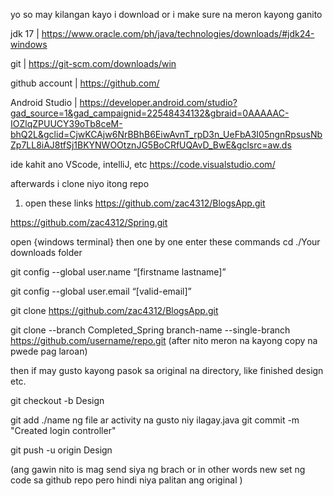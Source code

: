 yo so may kilangan kayo i download or i make sure na meron kayong ganito 

jdk 17    |      https://www.oracle.com/ph/java/technologies/downloads/#jdk24-windows

git       |     https://git-scm.com/downloads/win

github account  | https://github.com/

Android Studio  | https://developer.android.com/studio?gad_source=1&gad_campaignid=22548434132&gbraid=0AAAAAC-IOZlqZPUUCY39oTb8ceM-bhQ2L&gclid=CjwKCAjw6NrBBhB6EiwAvnT_rpD3n_UeFbA3I05ngnRpsusNbZp7LL8iAJ8tfSj1BKYNWOOtznJG5BoCRfUQAvD_BwE&gclsrc=aw.ds

ide  kahit ano VScode, intelliJ, etc
https://code.visualstudio.com/

afterwards i clone niyo itong repo 
1. open these links
https://github.com/zac4312/BlogsApp.git

https://github.com/zac4312/Spring.git

open  {windows terminal} then one by one enter these commands
cd ./Your downloads folder

git config --global user.name “[firstname lastname]”

git config --global user.email “[valid-email]”

git clone https://github.com/zac4312/BlogsApp.git

git clone --branch Completed_Spring branch-name --single-branch https://github.com/username/repo.git
(after nito meron na kayong copy na pwede pag laroan)

then if may gusto kayong pasok sa original na directory, like finished design etc.

git checkout -b Design

git add ./name ng file ar activity na gusto niy ilagay.java
git commit -m "Created login controller"

git push -u origin Design

(ang gawin nito is mag send siya ng brach or in other words new set ng code sa github repo pero hindi niya palitan ang original ) 




